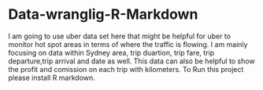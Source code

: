 # Data-wranglig-R-Markdown
I am going to use uber data set here that might be helpful for uber to monitor hot spot areas in terms of where the traffic is flowing.
I am mainly focusing on data within Sydney area, trip duartion, trip fare, trip departure,trip arrival and date as well.
This data can also be helpful to show the profit and comission on each trip with kilometers.
To Run this project please install R markdown.
